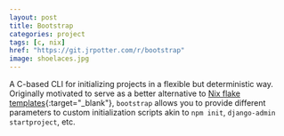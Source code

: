 ```yaml
---
layout: post
title: Bootstrap
categories: project
tags: [c, nix]
href: "https://git.jrpotter.com/r/bootstrap"
image: shoelaces.jpg
---
```


A C-based CLI for initializing projects in a flexible but deterministic way.
Originally motivated to serve as a better alternative to
[Nix flake templates](https://github.com/NixOS/templates){:target="_blank"},
`bootstrap` allows you to provide different parameters to custom initialization
scripts akin to `npm init`, `django-admin startproject`, etc.

